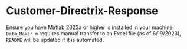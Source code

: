# Customer-Directrix-Response
Ensure you have Matlab 2023a or higher is installed in your machine. `Data_Maker.m` requires manual transfer to an Excel file (as of 6/19/2023), `README` will be updated if it is automated.
